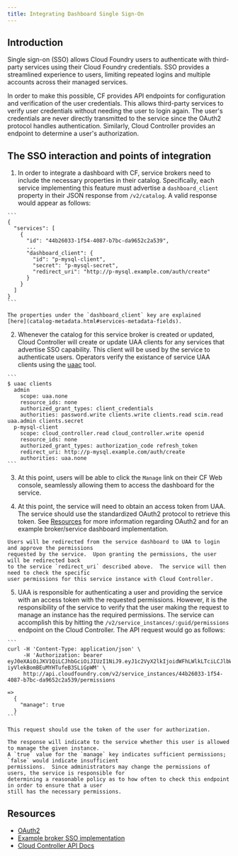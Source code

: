 ```yaml
---
title: Integrating Dashboard Single Sign-On
---
```


## Introduction

Single sign-on (SSO) allows Cloud Foundry users to authenticate with third-party services
using their Cloud Foundry credentials. SSO provides a streamlined experience to users,
limiting repeated logins and multiple accounts across their managed services.

In order to make this possible, CF provides API endpoints for configuration and
verification of the user credentials. This allows third-party services to verify user credentials
without needing the user to login again. The user's credentials are never directly transmitted to
the service since the OAuth2 protocol handles authentication. Similarly, Cloud Controller provides
an endpoint to determine a user's authorization.

## The SSO interaction and points of integration
  1. In order to integrate a dashboard with CF, service brokers need to include the necessary
    properties in their catalog. Specifically, each service implementing this feature must
    advertise a `dashboard_client` property in their JSON response from `/v2/catalog`. A valid
    response would appear as follows:

    ```
    {
      "services": [
        {
          "id": "44b26033-1f54-4087-b7bc-da9652c2a539",
          ...
          "dashboard_client": {
            "id": "p-mysql-client",
            "secret": "p-mysql-secret",
            "redirect_uri": "http://p-mysql.example.com/auth/create"
          }
        }
      ]
    }
    ```

    The properties under the `dashboard_client` key are explained
    [here](catalog-metadata.html#services-metadata-fields).

  2. Whenever the catalog for this service broker is created or updated, Cloud Controller will
    create or update UAA clients for any services that advertise SSO capability. This client
    will be used by the service to authenticate users. Operators verify the existance of
    service UAA clients using the [uaac](https://github.com/cloudfoundry/cf-uaac) tool.

    ```
    $ uaac clients
      admin
        scope: uaa.none
        resource_ids: none
        authorized_grant_types: client_credentials
        authorities: password.write clients.write clients.read scim.read uaa.admin clients.secret
      p-mysql-client
        scope: cloud_controller.read cloud_controller.write openid
        resource_ids: none
        authorized_grant_types: authorization_code refresh_token
        redirect_uri: http://p-mysql.example.com/auth/create
        authorities: uaa.none
    ```

  3. At this point, users will be able to click the `Manage` link on their CF Web console,
    seamlessly allowing them to access the dashboard for the service.
    <br />

  4. At this point, the service will need to obtain an access token from UAA.  The service should
    use the standardized OAuth2 protocol to retrieve this token.  See [Resources](#resources)
    for more information regarding OAuth2 and for an example broker/service dashboard implementation.

    Users will be redirected from the service dashboard to UAA to login and approve the permissions
    requested by the service.  Upon granting the permissions, the user will be redirected back
    to the service `redirect_uri` described above.  The service will then need to check the specific
    user permissions for this service instance with Cloud Controller.

  5. UAA is responsible for authenticating a user and providing the service with an access token
    with the requested permissions.  However, it is the responsibility of the service to verify
    that the user making the request to manage an instance has the required permissions.  The service
    can accomplish this by hitting the `/v2/service_instances/:guid/permissions` endpoint on the
    Cloud Controller.  The API request would go as follows:

    ```
    curl -H 'Content-Type: application/json' \
         -H 'Authorization: bearer eyJ0eXAiOiJKV1QiLCJhbGciOiJIUzI1NiJ9.eyJ1c2VyX2lkIjoidWFhLWlkLTciLCJlbWFpbCI6ImVtYWlsLTdAc29tZWRvbWFpbi5jb20iLCJzY29wZSI6WyJjbG91ZF9jb250cm9sbGVyLmFkbWluIl0sImF1ZCI6WyJjbG91ZF9jb250cm9sbGVyIl0sImV4cCI6MTM5Mjc0NzIzNH0.IUsMEB95qiBazm-iyVlekBomBEuMYHTufeB3SLiGpWM' \
         http://api.cloudfoundry.com/v2/service_instances/44b26033-1f54-4087-b7bc-da9652c2a539/permissions

    =>
      {
        "manage": true
      }
    ```

    This request should use the token of the user for authorization.

    The response will indicate to the service whether this user is allowed to manage the given instance.
    A `true` value for the `manage` key indicates sufficient permissions; `false` would indicate insufficient
    permissions.  Since administrators may change the permissions of users, the service is responsible for
    determining a reasonable policy as to how often to check this endpoint in order to ensure that a user
    still has the necessary permissions.

<a id="resources"></a>
## Resources
  * [OAuth2](http://oauth.net/2/)
  * [Example broker SSO implementation](https://github.com/cloudfoundry/cf-mysql-broker)
  * [Cloud Controller API Docs](http://apidocs.cfapps.io/)
